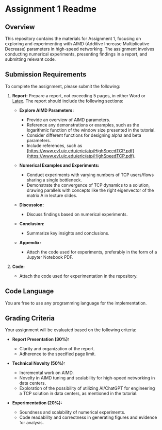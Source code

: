 # Assignment 1 Readme

## Overview
This repository contains the materials for Assignment 1, focusing on exploring and experimenting with AIMD (Additive Increase Multiplicative Decrease) parameters in high-speed networking. The assignment involves conducting numerical experiments, presenting findings in a report, and submitting relevant code.

## Submission Requirements
To complete the assignment, please submit the following:

1. **Report:** Prepare a report, not exceeding 5 pages, in either Word or [Latex](https://www.overleaf.com/). The report should include the following sections:

    - **Explore AIMD Parameters:**
        - Provide an overview of AIMD parameters.
        - Reference any demonstrations or examples, such as the logarithmic function of the window size presented in the tutorial.
        - Consider different functions for designing alpha and beta parameters.
        - Include references, such as [https://www.evl.uic.edu/eric/atp/HighSpeedTCP.pdf](https://www.evl.uic.edu/eric/atp/HighSpeedTCP.pdf).

    - **Numerical Examples and Experiments:**
        - Conduct experiments with varying numbers of TCP users/flows sharing a single bottleneck.
        - Demonstrate the convergence of TCP dynamics to a solution, drawing parallels with concepts like the right eigenvector of the matrix A in lecture slides.

    - **Discussion:**
        - Discuss findings based on numerical experiments.
    
    - **Conclusion:**
        - Summarize key insights and conclusions.

    - **Appendix:**
        - Attach the code used for experiments, preferably in the form of a Jupyter Notebook PDF.

2. **Code:**
    - Attach the code used for experimentation in the repository.

## Code Language
You are free to use any programming language for the implementation.

## Grading Criteria
Your assignment will be evaluated based on the following criteria:

- **Report Presentation (30%):**
    - Clarity and organization of the report.
    - Adherence to the specified page limit.

- **Technical Novelty (50%):**
    - Incremental work on AIMD.
    - Novelty in AIMD tuning and scalability for high-speed networking in data centers.
    - Exploration of the possibility of utilizing AI/ChatGPT for engineering a TCP solution in data centers, as mentioned in the tutorial.

- **Experimentation (20%):**
    - Soundness and scalability of numerical experiments.
    - Code readability and correctness in generating figures and evidence for analysis.
